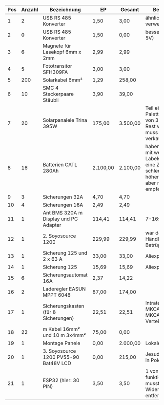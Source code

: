 Pos	|	Anzahl	|	Bezeichnung	|	EP	|	Gesamt	|	Bemerkung	|	Quelle	|	Link	|
--------	|	--------	|	--------	|	--------	|	--------	|	--------	|	--------	|	--------	|
1	|	2	|	USB RS 485 Konverter	|	1,50	|	3,00	|	ähnlichen verwendet	|	Aliexpress	| [link](	https://de.aliexpress.com/item/1005002260964199.html?spm=a2g0o.order_list.0.0.5a505c5fN3lvS0&gatewayAdapt=glo2deu	)|
2	|	0	|	USB RS 485 Konverter	|	1,50	|	0,00	|	besser (3,3 und 5V)	|	Aliexpress	| [link](	https://de.aliexpress.com/item/1005001621746811.html?spm=a2g0o.productlist.0.0.59b11ea8FsAXHW&algo_pvid=78f448a5-e9b1-4b81-90c3-787272de7475&aem_p4p_detail=2022062705215010326504214210800059934849&algo_exp_id=78f448a5-e9b1-4b81-90c3-787272de7475-0&pdp_ext_f=%7B%22sku_id%22%3A%2212000016846569467%22%7D&pdp_npi=2%40dis%21EUR%21%210.65%21%21%211.2%21%21%402100bdcf16563325107027158e802e%2112000016846569467%21sea	)|
3	|	6	|	Magnete für Lesekopf 6mm x 2mm	|	2,99	|	2,99	|		|	Amazon	| [link](	https://www.amazon.de/gp/product/B00K9RBTP4/ref=ox_sc_act_image_1?smid=A3KCQ3LI0BC2CC&psc=1	)|
4	|	5	|	Fototransitor SFH309FA	|	3,00	|	3,00	|		|	Ebay	| [link](	https://www.ebay.de/itm/353899814039?var=623274444671	)|
5	|	200	|	Solarkabel 6mm²	|	1,29	|	258,00	|		|	Elektrotools.de	| [link](	http://www.elektrotools.de/Produkt/Verschiedene-Diverse-H1Z2Z2-K-6sw-EN50618-T500-Solarkabel-EN506	)|
6	|	10	|	SMC 4 Steckerpaare Stäubli	|	3,90	|	39,00	|		|	Amazon	| [link](	https://www.amazon.de/gp/product/B07XBT5CT2/ref=ppx_yo_dt_b_asin_title_o00_s00?ie=UTF8&psc=1	)|
7	|	20	|	Solarpanalele Trina 395W	|	175,00	|	3.500,00	|	Teil einer Palettenbestellung von 36 Stück, Rest verkauft / muss noch verkauft werden	|		|  		|  
8	|	16	|	Batterien CATL 280Ah	|	2.100,00	|	2.100,00	|	haben Batterien mit weggekratzen Labels geliefert, eine Zelle ist schlechter, aber höhere Kapazität, aber nicht empfehlenswert	|	Shenzen Basen Alibaba	|  		|  
9	|	3	|	Sicherungen 32A	|	4,70	|	4,70	|		|	Baumarkt	|  		|  
10	|	4	|	Sicherungen 16A	|	2,49	|	2,49	|		|	Baumarkt	|  		|  
11	|	1	|	Ant BMS 320A m Display und PC Adapter	|	114,41	|	114,41	|	7-16s	|	Aliexpress	| [link](	https://de.aliexpress.com/item/32997552090.html?spm=a2g0o.cart.0.0.6fb24ae4oDwVdN&mp=1&gatewayAdapt=glo2deu	)|
12	|	1	|	2. Soyosource 1200	|	229,99	|	229,99	|	war defekt, Händler ein Betrüger	|	Ebay	| [link](	https://www.ebay.de/itm/165545090007	)|
13	|	1	|	Sicherung 125 und 2 x  63 A	|	33,00	|	33,00	|	Aliexpress	|	Aliexpress	| [link](	https://de.aliexpress.com/item/4000411766904.html?spm=a2g0o.order_list.order_list_main.19.29b45c5fE5U7jK&gatewayAdapt=glo2deu	)|
14	|	1	|	Sicherung 125	|	15,69	|	15,69	|	Aliexpress	|	Aliexpress	|  		|  
15	|	6	|	Sicherungsautomat 16A	|	2,37	|	14,22	|		|	Baumarkt	|  		|  
16	|	2	|	Laderegler EASUN   MPPT 6048	|	87,00	|	174,00	|		|	Alibaba	| [link](	https://easunpower.en.alibaba.com/?spm=a2756.trade-list-buyer.0.0.27b076e9cDztDw&tracelog=from_orderlist_company	)|
17	|	1	|	Sicherungskasten (für 8 Sicherungen)	|	22,51	|	22,51	|	Intratec MKCAGH8-T MKCAGH8-T Verteilerschrank	|	Völkner	|  		|  
18	|	22	|	m Kabel 16mm² und 10 m 3x4mm²	|	75,00	|	0,00	|		|	cse-technik.de.	| [link](	cse-technik.de.	)|
19	|	1	|	Montage Panele	|	0,00	|	2.000,00	|	Lokale Firma	|		|  		|  
20	|	1	|	3. Soyosource 1200 PV55-90 Bat48V LCD 	|	0,00	|	215,00	|	Jesudemo Store in Polen! Gut!	|	Aliexpress	| [link](	https://de.aliexpress.com/item/1005004861406895.html?spm=a2g0o.order_list.order_list_main.30.29b45c5fE5U7jK&gatewayAdapt=glo2deu	)|
21	|	1	|	ESP32	(hier: 30 PIN)|	3,50	|	3,50	|	1 von 3 hat nicht funktioniert, musste einen Widerstand entfernen	|	Aliexpress	| [link](	https://de.aliexpress.com/item/32864722159.html?spm=a2g0o.order_list.order_list_main.137.21ef5c5fBcmlYh&gatewayAdapt=glo2deu	)|
